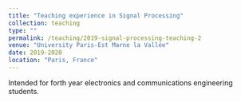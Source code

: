 ```yaml
---
title: "Teaching experience in Signal Processing"
collection: teaching
type: ""
permalink: /teaching/2019-signal-processing-teaching-2
venue: "University Paris-Est Marne la Vallée"
date: 2019-2020
location: "Paris, France"
---
```


Intended for forth year electronics and communications engineering students.
